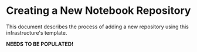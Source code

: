 # Creating a New Notebook Repository

This document describes the process of adding a new repository using this infrastructure's template.

**NEEDS TO BE POPULATED!**